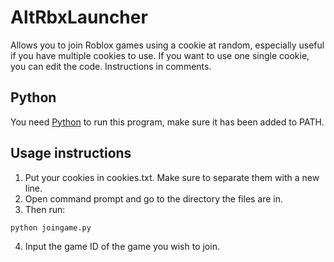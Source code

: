 # AltRbxLauncher
Allows you to join Roblox games using a cookie at random, especially useful if you have multiple cookies to use.
If you want to use one single cookie, you can edit the code. Instructions in comments.

## Python
You need [Python](https://www.python.org/downloads/) to run this program, make sure it has been added to PATH.

## Usage instructions
1. Put your cookies in cookies.txt. Make sure to separate them with a new line.
2. Open command prompt and go to the directory the files are in.
3. Then run:
```bash 
python joingame.py
```
4. Input the game ID of the game you wish to join.
